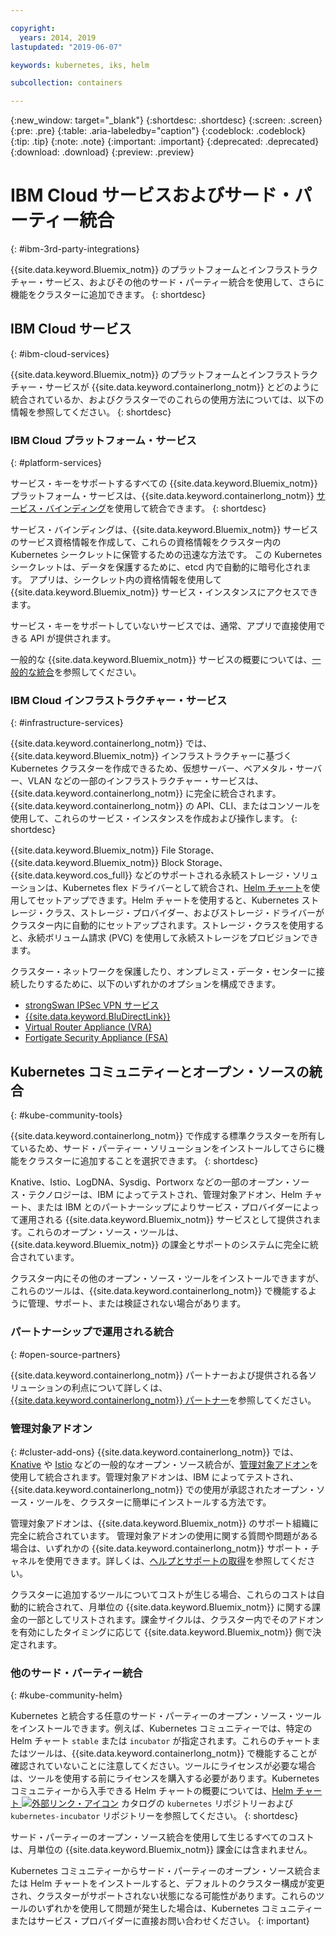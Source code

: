 ```yaml
---

copyright:
  years: 2014, 2019
lastupdated: "2019-06-07"

keywords: kubernetes, iks, helm

subcollection: containers

---
```


{:new_window: target="_blank"}
{:shortdesc: .shortdesc}
{:screen: .screen}
{:pre: .pre}
{:table: .aria-labeledby="caption"}
{:codeblock: .codeblock}
{:tip: .tip}
{:note: .note}
{:important: .important}
{:deprecated: .deprecated}
{:download: .download}
{:preview: .preview}


# IBM Cloud サービスおよびサード・パーティー統合
{: #ibm-3rd-party-integrations}

{{site.data.keyword.Bluemix_notm}} のプラットフォームとインフラストラクチャー・サービス、およびその他のサード・パーティー統合を使用して、さらに機能をクラスターに追加できます。
{: shortdesc}

## IBM Cloud サービス
{: #ibm-cloud-services}

{{site.data.keyword.Bluemix_notm}} のプラットフォームとインフラストラクチャー・サービスが {{site.data.keyword.containerlong_notm}} とどのように統合されているか、およびクラスターでのこれらの使用方法については、以下の情報を参照してください。
{: shortdesc}

### IBM Cloud プラットフォーム・サービス
{: #platform-services}

サービス・キーをサポートするすべての {{site.data.keyword.Bluemix_notm}} プラットフォーム・サービスは、{{site.data.keyword.containerlong_notm}} [サービス・バインディング](/docs/containers?topic=containers-service-binding)を使用して統合できます。
{: shortdesc}

サービス・バインディングは、{{site.data.keyword.Bluemix_notm}} サービスのサービス資格情報を作成して、これらの資格情報をクラスター内の Kubernetes シークレットに保管するための迅速な方法です。 この Kubernetes シークレットは、データを保護するために、etcd 内で自動的に暗号化されます。 アプリは、シークレット内の資格情報を使用して {{site.data.keyword.Bluemix_notm}} サービス・インスタンスにアクセスできます。

サービス・キーをサポートしていないサービスでは、通常、アプリで直接使用できる API が提供されます。

一般的な {{site.data.keyword.Bluemix_notm}} サービスの概要については、[一般的な統合](/docs/containers?topic=containers-supported_integrations#popular_services)を参照してください。

### IBM Cloud インフラストラクチャー・サービス
{: #infrastructure-services}

{{site.data.keyword.containerlong_notm}} では、{{site.data.keyword.Bluemix_notm}} インフラストラクチャーに基づく Kubernetes クラスターを作成できるため、仮想サーバー、ベアメタル・サーバー、VLAN などの一部のインフラストラクチャー・サービスは、{{site.data.keyword.containerlong_notm}} に完全に統合されます。{{site.data.keyword.containerlong_notm}} の API、CLI、またはコンソールを使用して、これらのサービス・インスタンスを作成および操作します。
{: shortdesc}

{{site.data.keyword.Bluemix_notm}} File Storage、{{site.data.keyword.Bluemix_notm}} Block Storage、{{site.data.keyword.cos_full}} などのサポートされる永続ストレージ・ソリューションは、Kubernetes flex ドライバーとして統合され、[Helm チャート](/docs/containers?topic=containers-helm)を使用してセットアップできます。Helm チャートを使用すると、Kubernetes ストレージ・クラス、ストレージ・プロバイダー、およびストレージ・ドライバーがクラスター内に自動的にセットアップされます。ストレージ・クラスを使用すると、永続ボリューム請求 (PVC) を使用して永続ストレージをプロビジョンできます。

クラスター・ネットワークを保護したり、オンプレミス・データ・センターに接続したりするために、以下のいずれかのオプションを構成できます。
- [strongSwan IPSec VPN サービス](/docs/containers?topic=containers-vpn#vpn-setup)
- [{{site.data.keyword.BluDirectLink}}](/docs/infrastructure/direct-link?topic=direct-link-get-started-with-ibm-cloud-direct-link)
- [Virtual Router Appliance (VRA)](/docs/containers?topic=containers-vpn#vyatta)
- [Fortigate Security Appliance (FSA)](/docs/services/vmwaresolutions/services?topic=vmware-solutions-fsa_considerations)

## Kubernetes コミュニティーとオープン・ソースの統合
{: #kube-community-tools}

{{site.data.keyword.containerlong_notm}} で作成する標準クラスターを所有しているため、サード・パーティー・ソリューションをインストールしてさらに機能をクラスターに追加することを選択できます。
{: shortdesc}

Knative、Istio、LogDNA、Sysdig、Portworx などの一部のオープン・ソース・テクノロジーは、IBM によってテストされ、管理対象アドオン、Helm チャート、または IBM とのパートナーシップによりサービス・プロバイダーによって運用される {{site.data.keyword.Bluemix_notm}} サービスとして提供されます。これらのオープン・ソース・ツールは、{{site.data.keyword.Bluemix_notm}} の課金とサポートのシステムに完全に統合されています。

クラスター内にその他のオープン・ソース・ツールをインストールできますが、これらのツールは、{{site.data.keyword.containerlong_notm}} で機能するように管理、サポート、または検証されない場合があります。

### パートナーシップで運用される統合
{: #open-source-partners}

{{site.data.keyword.containerlong_notm}} パートナーおよび提供される各ソリューションの利点について詳しくは、[{{site.data.keyword.containerlong_notm}} パートナー](/docs/containers?topic=containers-service-partners)を参照してください。

### 管理対象アドオン
{: #cluster-add-ons}
{{site.data.keyword.containerlong_notm}} では、[Knative](/docs/containers?topic=containers-serverless-apps-knative) や [Istio](/docs/containers?topic=containers-istio) などの一般的なオープン・ソース統合が、[管理対象アドオン](/docs/containers?topic=containers-managed-addons)を使用して統合されます。管理対象アドオンは、IBM によってテストされ、{{site.data.keyword.containerlong_notm}} での使用が承認されたオープン・ソース・ツールを、クラスターに簡単にインストールする方法です。

管理対象アドオンは、{{site.data.keyword.Bluemix_notm}} のサポート組織に完全に統合されています。 管理対象アドオンの使用に関する質問や問題がある場合は、いずれかの {{site.data.keyword.containerlong_notm}} サポート・チャネルを使用できます。詳しくは、[ヘルプとサポートの取得](/docs/containers?topic=containers-cs_troubleshoot_clusters#clusters_getting_help)を参照してください。

クラスターに追加するツールについてコストが生じる場合、これらのコストは自動的に統合されて、月単位の {{site.data.keyword.Bluemix_notm}} に関する課金の一部としてリストされます。課金サイクルは、クラスター内でそのアドオンを有効にしたタイミングに応じて {{site.data.keyword.Bluemix_notm}} 側で決定されます。

### 他のサード・パーティー統合
{: #kube-community-helm}

Kubernetes と統合する任意のサード・パーティーのオープン・ソース・ツールをインストールできます。例えば、Kubernetes コミュニティーでは、特定の Helm チャート `stable` または `incubator` が指定されます。これらのチャートまたはツールは、{{site.data.keyword.containerlong_notm}} で機能することが確認されていないことに注意してください。ツールにライセンスが必要な場合は、ツールを使用する前にライセンスを購入する必要があります。Kubernetes コミュニティーから入手できる Helm チャートの概要については、[Helm チャート ![外部リンク・アイコン](../icons/launch-glyph.svg "外部リンク・アイコン")](https://cloud.ibm.com/kubernetes/solutions/helm-charts) カタログの `kubernetes` リポジトリーおよび `kubernetes-incubator` リポジトリーを参照してください。
{: shortdesc}

サード・パーティーのオープン・ソース統合を使用して生じるすべてのコストは、月単位の {{site.data.keyword.Bluemix_notm}} 課金には含まれません。

Kubernetes コミュニティーからサード・パーティーのオープン・ソース統合または Helm チャートをインストールすると、デフォルトのクラスター構成が変更され、クラスターがサポートされない状態になる可能性があります。これらのツールのいずれかを使用して問題が発生した場合は、Kubernetes コミュニティーまたはサービス・プロバイダーに直接お問い合わせください。
{: important}
